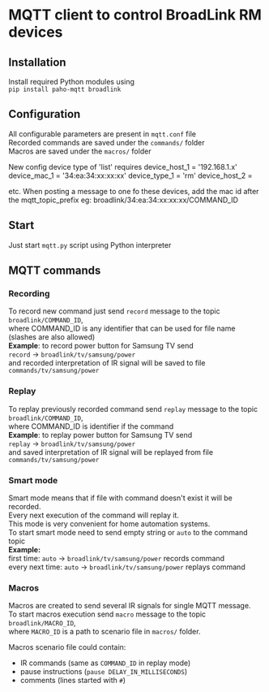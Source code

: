 # MQTT client to control BroadLink RM devices
 
## Installation
Install required Python modules using  
`pip install paho-mqtt broadlink`

## Configuration
All configurable parameters are present in `mqtt.conf` file  
Recorded commands are saved under the `commands/` folder  
Macros are saved under the `macros/` folder

New config device type of 'list'  requires 
device_host_1 = '192.168.1.x'
device_mac_1  = '34:ea:34:xx:xx:xx'
device_type_1 = 'rm'
device_host_2 = 

etc.
When posting a message to one fo these devices, add the mac id after the mqtt_topic_prefix
eg: broadlink/34:ea:34:xx:xx:xx/COMMAND_ID


## Start
Just start `mqtt.py` script using Python interpreter

## MQTT commands
### Recording
To record new command just send `record` message to the topic `broadlink/COMMAND_ID`,  
where COMMAND_ID is any identifier that can be used for file name (slashes are also allowed)  
**Example**: to record power button for Samsung TV send  
`record` -> `broadlink/tv/samsung/power`  
and recorded interpretation of IR signal will be saved to file `commands/tv/samsung/power`

### Replay
To replay previously recorded command send `replay` message to the topic `broadlink/COMMAND_ID`,  
where COMMAND_ID is identifier if the command  
**Example**: to replay power button for Samsung TV send  
`replay` -> `broadlink/tv/samsung/power`  
and saved interpretation of IR signal will be replayed from file `commands/tv/samsung/power`

### Smart mode
Smart mode means that if file with command doesn't exist it will be recorded.  
Every next execution of the command will replay it.  
This mode is very convenient for home automation systems.  
To start smart mode need to send empty string or `auto` to the command topic   
**Example:**  
first time: `auto` -> `broadlink/tv/samsung/power` records command  
every next time: `auto` -> `broadlink/tv/samsung/power` replays command  

### Macros
Macros are created to send several IR signals for single MQTT message.  
To start macros execution send `macro` message to the topic `broadlink/MACRO_ID`,  
where `MACRO_ID` is a path to scenario file in `macros/` folder.  

Macros scenario file could contain:
 - IR commands (same as `COMMAND_ID` in replay mode)
 - pause instructions (`pause DELAY_IN_MILLISECONDS`)
 - comments (lines started with `#`)
 
